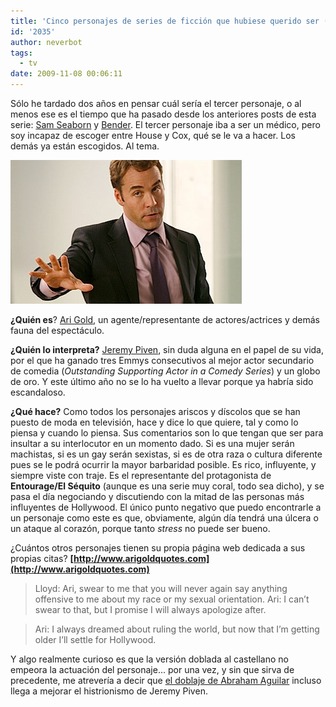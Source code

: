```yaml
---
title: 'Cinco personajes de series de ficción que hubiese querido ser (tres): Ari Gold'
id: '2035'
author: neverbot
tags:
  - tv
date: 2009-11-08 00:06:11
---
```


Sólo he tardado dos años en pensar cuál sería el tercer personaje, o al menos ese es el tiempo que ha pasado desde los anteriores posts de esta serie: [Sam Seaborn](https://neverbot.com/tv/cinco-personajes-de-series-de-ficcion-que-hubiese-querido-ser-uno-sam-seaborn/) y [Bender](https://neverbot.com/cinco-personajes-de-series-de-ficcion-que-hubiese-querido-ser-dos-bender/#comments). El tercer personaje iba a ser un médico, pero soy incapaz de escoger entre House y Cox, qué se le va a hacer. Los demás ya están escogidos. Al tema.

![200911072343.jpg](./cinco-personajes-de-series-de-ficcion-que-hubiese-querido-ser-tres-ari-gold/200911072343.jpg)

**¿Quién es**? [Ari Gold](http://en.wikipedia.org/wiki/Ari_Gold_%28Entourage%29), un agente/representante de actores/actrices y demás fauna del espectáculo.

**¿Quién lo interpreta?** [Jeremy Piven](http://en.wikipedia.org/wiki/Jeremy_Piven), sin duda alguna en el papel de su vida, por el que ha ganado tres Emmys consecutivos al mejor actor secundario de comedia (_Outstanding Supporting Actor in a Comedy Series_) y un globo de oro. Y este último año no se lo ha vuelto a llevar porque ya habría sido escandaloso.

**¿Qué hace?** Como todos los personajes ariscos y díscolos que se han puesto de moda en televisión, hace y dice lo que quiere, tal y como lo piensa y cuando lo piensa. Sus comentarios son lo que tengan que ser para insultar a su interlocutor en un momento dado. Si es una mujer serán machistas, si es un gay serán sexistas, si es de otra raza o cultura diferente pues se le podrá ocurrir la mayor barbaridad posible. Es rico, influyente, y siempre viste con traje. Es el representante del protagonista de **Entourage/El Séquito** (aunque es una serie muy coral, todo sea dicho), y se pasa el día negociando y discutiendo con la mitad de las personas más influyentes de Hollywood. El único punto negativo que puedo encontrarle a un personaje como este es que, obviamente, algún día tendrá una úlcera o un ataque al corazón, porque tanto _stress_ no puede ser bueno.

¿Cuántos otros personajes tienen su propia página web dedicada a sus propias citas? **[http://www.arigoldquotes.com](http://www.arigoldquotes.com)**

> Lloyd: Ari, swear to me that you will never again say anything offensive to me about my race or my sexual orientation. 
  Ari: I can’t swear to that, but I promise I will always apologize after.  

> Ari: I always dreamed about ruling the world, but now that I’m getting older I’ll settle for Hollywood.

Y algo realmente curioso es que la versión doblada al castellano no empeora la actuación del personaje... por una vez, y sin que sirva de precedente, me atrevería a decir que [el doblaje de Abraham Aguilar](http://www.eldoblaje.com/datos/FichaPelicula.asp?id=9514) incluso llega a mejorar el histrionismo de Jeremy Piven.
